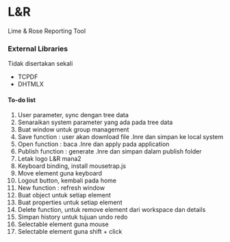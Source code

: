 # L&R
Lime & Rose Reporting Tool

### External Libraries
Tidak disertakan sekali
* TCPDF
* DHTMLX

#### To-do list
1. User parameter, sync dengan tree data
2. Senaraikan system parameter yang ada pada tree data
3. Buat window untuk group management
4. Save function : user akan download file .lnre dan simpan ke local system
5. Open function : baca .lnre dan apply pada application
6. Publish function : generate .lnre dan simpan dalam publish folder
7. Letak logo L&R mana2
8. Keyboard binding, install mousetrap.js
9. Move element guna keyboard
10. Logout button, kembali pada home
11. New function : refresh window
12. Buat object untuk setiap element
13. Buat properties untuk setiap element
14. Delete function, untuk remove element dari workspace dan details
15. Simpan history untuk tujuan undo redo
16. Selectable element guna mouse
17. Selectable element guna shift + click